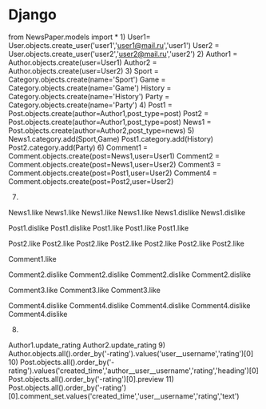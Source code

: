 # Django
from NewsPaper.models import *
1)
User1= User.objects.create_user('user1','user1@mail.ru','user1')
User2 = User.objects.create_user('user2','user2@mail.ru','user2')
2)
Author1 = Author.objects.create(user=User1)
Author2 = Author.objects.create(user=User2)
3)
Sport = Category.objects.create(name='Sport')
Game = Category.objects.create(name='Game')
History = Category.objects.create(name='History')
Party = Category.objects.create(name='Party')
4)
Post1 = Post.objects.create(author=Author1,post_type=post)
Post2 = Post.objects.create(author=Author1,post_type=post)
News1 = Post.objects.create(author=Author2,post_type=news)
5)
News1.category.add(Sport,Game)
Post1.category.add(History)
Post2.category.add(Party)
6)
Comment1 = Comment.objects.create(post=News1,user=User1)
Comment2 = Comment.objects.create(post=News1,user=User2)
Comment3 = Comment.objects.create(post=Post1,user=User2)
Comment4 = Comment.objects.create(post=Post2,user=User2)

7)
News1.like
News1.like
News1.like
News1.like
News1.dislike
News1.dislike

Post1.dislike
Post1.dislike
Post1.like
Post1.like
Post1.like

Post2.like
Post2.like
Post2.like
Post2.like
Post2.like
Post2.like
Post2.like

Comment1.like

Comment2.dislike
Comment2.dislike
Comment2.dislike
Comment2.dislike


Comment3.like
Comment3.like
Comment3.like

Comment4.dislike
Comment4.dislike
Comment4.dislike
Comment4.dislike
Comment4.dislike

8)
Author1.update_rating
Author2.update_rating
9)
Author.objects.all().order_by('-rating').values('user__username','rating')[0]
10)
Post.objects.all().order_by('-rating').values('created_time','author__user__username','rating','heading')[0]
Post.objects.all().order_by('-rating')[0].preview
11)
Post.objects.all().order_by('-rating')[0].comment_set.values('created_time','user__username','rating','text')
